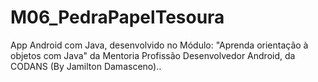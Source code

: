 # M06_PedraPapelTesoura
App Android com Java, desenvolvido no Módulo: "Aprenda orientação à objetos com Java" da Mentoria Profissão Desenvolvedor Android, da CODANS (By Jamilton Damasceno)..
